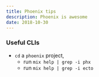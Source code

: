 ```yaml
---
title: Phoenix tips
description: Phoenix is awesome
date: 2018-10-30
---
```


### Useful CLIs

* `cd` a `phoenix` project,
  - run `mix help | grep -i phx`
  - run `mix help | grep -i ecto`
